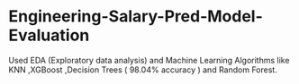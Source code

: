 # Engineering-Salary-Pred-Model-Evaluation

Used EDA (Exploratory data analysis) and Machine Learning Algorithms like KNN ,XGBoost ,Decision Trees ( 98.04% accuracy ) and Random Forest.
